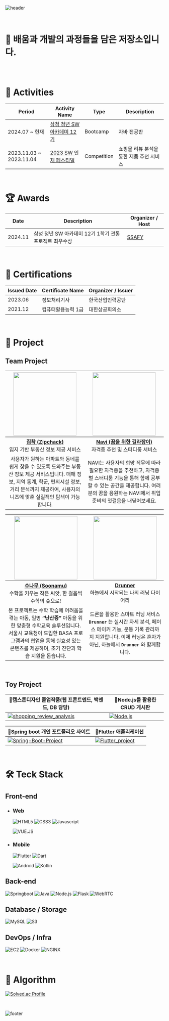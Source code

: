 ![header](https://capsule-render.vercel.app/api?type=waving&height=200&text=박해구's%20Github&fontAlign=70&fontColor=FFFFFF&fontSize=45&fontAlignY=40&color=gradient&customColorList=20)

<br />

<h1>👋 배움과 개발의 과정들을 담은 저장소입니다.</h1>

<br /><br />

# 🎯 Activities

| Period                  | Activity Name                                                               | Type        | Description                              |
| ----------------------- | --------------------------------------------------------------------------- | ----------- | ---------------------------------------- |
| 2024.07 ~ 현재          | [삼청 청년 SW 아카데미 12기](https://www.ssafy.com/ksp/jsp/swp/swpMain.jsp) | Bootcamp    | 자바 전공반                              |
| 2023.11.03 ~ 2023.11.04 | [2023 SW 인재 페스티벌](https://swfestival2023.kr/2023/)                    | Competition | 쇼핑몰 리뷰 분석을 통한 제품 추천 서비스 |

<br />

# 🏆 Awards

| Date    | Description                                             | Organizer / Host                                       |
| ------- | ------------------------------------------------------- | ------------------------------------------------------ |
| 2024.11 | 삼성 청년 SW 아카데미 12기 1학기 관통 프로젝트 최우수상 | [SSAFY](https://www.ssafy.com/ksp/jsp/swp/swpMain.jsp) |

<br />

# 📄 Certifications

| Issued Date | Certificate Name   | Organizer / Issuer |
| ----------- | ------------------ | ------------------ |
| 2023.06     | 정보처리기사       | 한국산업인력공단   |
| 2021.12     | 컴퓨터활용능력 1급 | 대한상공회의소     |

<br />

# 🚀 Project

## Team Project

|                                               <a href="https://github.com/zipchack" target="_blank"><img src="https://github.com/zipchack.png" width="200"/></a>                                                |                                        <a href="https://github.com/AEOB-NAVI" target="_blank"><img src="https://github.com/AEOB-NAVI.png" width="200"/></a>                                        |
| :-------------------------------------------------------------------------------------------------------------------------------------------------------------------------------------------------------------: | :------------------------------------------------------------------------------------------------------------------------------------------------------------------------------------------------: |
|                                                             **[집착 (Zipchack)](https://github.com/zipchack)**<br>입지 기반 부동산 정보 제공 서비스                                                             |                                                  **[Navi (꿈을 위한 길라잡이)](https://github.com/AEOB-NAVI)**<br>자격증 추천 및 스터디룸 서비스                                                   |
| 사용자가 원하는 아파트와 동네를 쉽게 찾을 수 있도록 도와주는 부동산 정보 제공 서비스입니다. 매매 정보, 지역 통계, 학군, 편의시설 정보, 거리 분석까지 제공하여, 사용자의 니즈에 맞춘 실질적인 탐색이 가능합니다. | NAVI는 사용자의 희망 직무에 따라 필요한 자격증을 추천하고, 자격증별 스터디룸 기능을 통해 함께 공부할 수 있는 공간을 제공합니다. 여러분의 꿈을 응원하는 NAVI에서 취업 준비의 첫걸음을 내딛어보세요. |

|                                                     <a href="https://github.com/A309nansan" target="_blank"><img src="https://github.com/A309nansan.png" width="200"/></a>                                                      |                             <a href="https://github.com/Drunner-drone" target="_blank"><img src="https://github.com/Drunner-drone.png" width="200"/></a>                              |
| :-----------------------------------------------------------------------------------------------------------------------------------------------------------------------------------------------------------------------------: | :-----------------------------------------------------------------------------------------------------------------------------------------------------------------------------------: |
|                                                           **[수나무 (Soonamu)](https://github.com/A309nansan)**<br>수학을 키우는 작은 씨앗, 한 걸음씩 수학의 숲으로!                                                            |                                                **[Drunner](https://github.com/Drunner-drone)**<br>하늘에서 시작되는 나의 러닝 다이어리                                                |
| 본 프로젝트는 수학 학습에 어려움을 겪는 아동, 일명 **“난산증”** 아동을 위한 맞춤형 수학교육 솔루션입니다. 서울시 교육청이 도입한 BASA 프로그램과의 협업을 통해 실효성 있는 콘텐츠를 제공하며, 조기 진단과 학습 지원을 돕습니다. | 드론을 활용한 스마트 러닝 서비스 **`Drunner`** 는 실시간 자세 분석, 페이스 메이커 기능, 운동 기록 관리까지 지원합니다. 이제 러닝은 혼자가 아닌, 하늘에서 **`Drunner`** 와 함께합니다. |

<br />

## Toy Project

| 🔸캡스톤디자인 졸업작품(웹 프론트엔드, 백엔드, DB 담당)                                                                                                                                                                                                             | 🔸Node.js를 활용한 CRUD 게시판                                                                                                                                                                               |
| ------------------------------------------------------------------------------------------------------------------------------------------------------------------------------------------------------------------------------------------------------------------- | ------------------------------------------------------------------------------------------------------------------------------------------------------------------------------------------------------------ |
| [![shopping_review_analysis](https://github-readme-stats.vercel.app/api/pin/?username=hkPark0616&repo=shopping_review_analysis&title_color=ffffff&text_color=c9cacc&icon_color=2bbc8a&bg_color=1d1f21)](https://github.com/KIMHYUNSOO1999/shopping_review_analysis) | [![Node.js](https://github-readme-stats.vercel.app/api/pin/?username=hkPark0616&repo=Node.js&title_color=ffffff&text_color=c9cacc&icon_color=2bbc8a&bg_color=1d1f21)](https://github.com/hkPark0616/Node.js) |

| 🔸Spring boot 개인 포트폴리오 사이트                                                                                                                                                                                                             | 🔸Flutter 애플리케이션                                                                                                                                                                                                               |
| ------------------------------------------------------------------------------------------------------------------------------------------------------------------------------------------------------------------------------------------------ | ------------------------------------------------------------------------------------------------------------------------------------------------------------------------------------------------------------------------------------ |
| [![Spring-Boot-Project](https://github-readme-stats.vercel.app/api/pin/?username=hkPark0616&repo=Spring-Boot-Project&title_color=ffffff&text_color=c9cacc&icon_color=2bbc8a&bg_color=1d1f21)](https://github.com/hkPark0616/Spring-Boot-Project) | [![Flutter_project](https://github-readme-stats.vercel.app/api/pin/?username=hkPark0616&repo=Flutter_project&title_color=ffffff&text_color=c9cacc&icon_color=2bbc8a&bg_color=1d1f21)](https://github.com/hkPark0616/Flutter_project) |

<br />

# 🛠️ Teck Stack

## Front-end

- ### Web

  ![HTML5](https://img.shields.io/badge/HTML5-E34F26?style=for-the-badge&logo=HTML5&logoColor=white)
  ![CSS3](https://img.shields.io/badge/CSS3-1572B6?style=for-the-badge&logo=CSS3&logoColor=white)
  ![Javascript](https://img.shields.io/badge/Javascript-F7DF1E?style=for-the-badge&logo=Javascript&logoColor=white)

  ![VUE.JS](https://img.shields.io/badge/Vue.js-35495E?style=for-the-badge&logo=vuedotjs&logoColor=4FC08D)

- ### Mobile

  ![Flutter](https://img.shields.io/badge/Flutter-02569B?style=for-the-badge&logo=Flutter&logoColor=white)
  ![Dart](https://img.shields.io/badge/Dart-0175C2?style=for-the-badge&logo=Dart&logoColor=white)

  ![Android](https://img.shields.io/badge/Android-3DDC84?style=for-the-badge&logo=Android&logoColor=white)
  ![Kotlin](https://img.shields.io/badge/Kotlin-7F52FF?style=for-the-badge&logo=Kotlin&logoColor=white)

## Back-end

![Springboot](https://img.shields.io/badge/SpringBoot-success?style=for-the-badge&logo=Spring&logoColor=white)
![Java](https://img.shields.io/badge/Java-ED8B00?style=for-the-badge&logo=openjdk&logoColor=white)
![Node.js](https://img.shields.io/badge/Nodejs-339933?style=for-the-badge&logo=Node.js&logoColor=white)
![Flask](https://img.shields.io/badge/Flask-000000?style=for-the-badge&logo=Flask&logoColor=white)
![WebRTC](https://img.shields.io/badge/WebRTC-333333?style=for-the-badge&logo=webrtc&logoColor=white)

## Database / Storage

![MySQL](https://img.shields.io/badge/MySQL-4479A1?style=for-the-badge&logo=MySQL&logoColor=white)
![S3](https://img.shields.io/badge/AWS_S3-569A31?logo=amazons3&logoColor=fff&style=for-the-badge)

## DevOps / Infra

![EC2](https://img.shields.io/badge/AWS_EC2-FF9900?style=for-the-badge&logo=amazonec2&logoColor=white)
![Docker](https://img.shields.io/badge/docker-257bd6?style=for-the-badge&logo=docker&logoColor=white)
![NGINX](https://img.shields.io/badge/Nginx-009639?logo=nginx&logoColor=white&style=for-the-badge)

<br />

# 🌟 Algorithm

[![Solved.ac Profile](http://mazassumnida.wtf/api/generate_badge?boj=qkrgorn3617)](https://solved.ac/qkrgorn3617)

<br />

![footer](https://capsule-render.vercel.app/api?section=footer&type=waving&height=200&fontAlign=70&fontColor=FFFFFF&fontSize=45&fontAlignY=40&color=gradient&customColorList=20)
